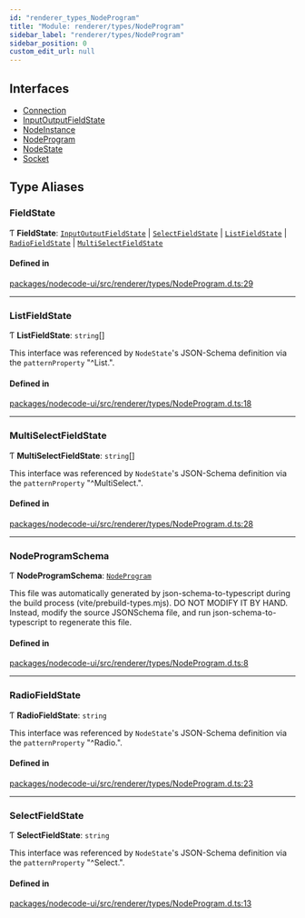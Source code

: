 ```yaml
---
id: "renderer_types_NodeProgram"
title: "Module: renderer/types/NodeProgram"
sidebar_label: "renderer/types/NodeProgram"
sidebar_position: 0
custom_edit_url: null
---
```


## Interfaces

- [Connection](../interfaces/renderer_types_NodeProgram.Connection.md)
- [InputOutputFieldState](../interfaces/renderer_types_NodeProgram.InputOutputFieldState.md)
- [NodeInstance](../interfaces/renderer_types_NodeProgram.NodeInstance.md)
- [NodeProgram](../interfaces/renderer_types_NodeProgram.NodeProgram.md)
- [NodeState](../interfaces/renderer_types_NodeProgram.NodeState.md)
- [Socket](../interfaces/renderer_types_NodeProgram.Socket.md)

## Type Aliases

### FieldState

Ƭ **FieldState**: [`InputOutputFieldState`](../interfaces/renderer_types_NodeProgram.InputOutputFieldState.md) \| [`SelectFieldState`](renderer_types_NodeProgram.md#selectfieldstate-24) \| [`ListFieldState`](renderer_types_NodeProgram.md#listfieldstate-24) \| [`RadioFieldState`](renderer_types_NodeProgram.md#radiofieldstate-24) \| [`MultiSelectFieldState`](renderer_types_NodeProgram.md#multiselectfieldstate-24)

#### Defined in

[packages/nodecode-ui/src/renderer/types/NodeProgram.d.ts:29](https://github.com/bischoff-m/nodecode/blob/1978ab5/packages/nodecode-ui/src/renderer/types/NodeProgram.d.ts#L29)

___

### ListFieldState

Ƭ **ListFieldState**: `string`[]

This interface was referenced by `NodeState`'s JSON-Schema definition
via the `patternProperty` "^List.".

#### Defined in

[packages/nodecode-ui/src/renderer/types/NodeProgram.d.ts:18](https://github.com/bischoff-m/nodecode/blob/1978ab5/packages/nodecode-ui/src/renderer/types/NodeProgram.d.ts#L18)

___

### MultiSelectFieldState

Ƭ **MultiSelectFieldState**: `string`[]

This interface was referenced by `NodeState`'s JSON-Schema definition
via the `patternProperty` "^MultiSelect.".

#### Defined in

[packages/nodecode-ui/src/renderer/types/NodeProgram.d.ts:28](https://github.com/bischoff-m/nodecode/blob/1978ab5/packages/nodecode-ui/src/renderer/types/NodeProgram.d.ts#L28)

___

### NodeProgramSchema

Ƭ **NodeProgramSchema**: [`NodeProgram`](../interfaces/renderer_types_NodeProgram.NodeProgram.md)

This file was automatically generated by json-schema-to-typescript during the build
process (vite/prebuild-types.mjs). DO NOT MODIFY IT BY HAND. Instead, modify the
source JSONSchema file, and run json-schema-to-typescript to regenerate this file.

#### Defined in

[packages/nodecode-ui/src/renderer/types/NodeProgram.d.ts:8](https://github.com/bischoff-m/nodecode/blob/1978ab5/packages/nodecode-ui/src/renderer/types/NodeProgram.d.ts#L8)

___

### RadioFieldState

Ƭ **RadioFieldState**: `string`

This interface was referenced by `NodeState`'s JSON-Schema definition
via the `patternProperty` "^Radio.".

#### Defined in

[packages/nodecode-ui/src/renderer/types/NodeProgram.d.ts:23](https://github.com/bischoff-m/nodecode/blob/1978ab5/packages/nodecode-ui/src/renderer/types/NodeProgram.d.ts#L23)

___

### SelectFieldState

Ƭ **SelectFieldState**: `string`

This interface was referenced by `NodeState`'s JSON-Schema definition
via the `patternProperty` "^Select.".

#### Defined in

[packages/nodecode-ui/src/renderer/types/NodeProgram.d.ts:13](https://github.com/bischoff-m/nodecode/blob/1978ab5/packages/nodecode-ui/src/renderer/types/NodeProgram.d.ts#L13)
